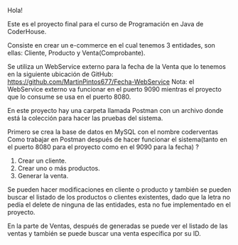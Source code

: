 Hola!

Este es el proyecto final para el curso de Programación en Java de CoderHouse.

Consiste en crear un e-commerce en el cual tenemos 3 entidades, son ellas: Cliente, Producto y Venta(Comprobante).

Se utiliza un WebService externo para la fecha de la Venta que lo tenemos en la siguiente ubicación de GitHub: https://github.com/MartinPintos677/Fecha-WebService
Nota: el WebService externo va funcionar en el puerto 9090 mientras el proyecto que lo consume se usa en el puerto 8080.

En este proyecto hay una carpeta llamada Postman con un archivo donde está la colección para hacer las pruebas del sistema.

Primero se crea la base de datos en MySQL con el nombre coderventas
Como trabajar en Postman después de hacer funcionar el sistema(tanto en el puerto 8080 para el proyecto como en el 9090 para la fecha) ?
1. Crear un cliente.
2. Crear uno o más productos.
3. Generar la venta.

Se pueden hacer modificaciones en cliente o producto y también se pueden buscar el listado de los productos o clientes existentes, dado que la letra no pedía el delete de ninguna de 
las entidades, esta no fue implementado en el proyecto.

En la parte de Ventas, después de generadas se puede ver el listado de las ventas y también se puede buscar una venta específica por su ID.

